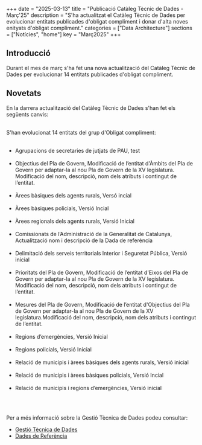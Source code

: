 +++ 
date        = "2025-03-13" 
title       = "Publicació Catàleg Tècnic de Dades - Març'25" 
description = "S'ha actualitzat el Catàleg Tècnic de Dades per evolucionar entitats publicades d'obligat compliment i donar d'alta noves enityats d'obligat compliment." 
categories  = ["Data Architecture"] 
sections    = ["Notícies", "home"] 
key = "Març2025" 
+++ 

  

## Introducció 

Durant el mes de març s'ha fet una nova actualització del Catàleg Tècnic de Dades per evolucionar 14 entitats publicades d'obligat compliment. 

## Novetats 

En la darrera actualització del Catàleg Tècnic de Dades s'han fet els següents canvis:<br><br> 

S'han evolucionat 14 entitats del grup d'Obligat compliment:<br><br>
<ul>
  <li>Agrupacions de secretaries de jutjats de PAU, test</li><br>
  <li>Objectius del Pla de Govern, Modificació de l’entitat d'Àmbits del Pla de Govern per adaptar-la al nou Pla de Govern de la XV legislatura. Modificació del nom, descripció, nom dels atributs i contingut de l’entitat.</li><br>
  <li>Àrees bàsiques dels agents rurals, Versó incial</li><br>
  <li>Àrees bàsiques policials, Versió Incial</li><br>
  <li>Àrees regionals dels agents rurals, Versió Inicial</li><br>
  <li>Comissionats de l’Administració de la Generalitat de Catalunya, Actualització nom i descripció de la Dada de referència</li><br>
  <li>Delimitació dels serveis territorials Interior i Seguretat Pública, Versió inicial</li><br>
  <li>Prioritats del Pla de Govern, Modificació de l’entitat d'Eixos del Pla de Govern per adaptar-la al nou Pla de Govern de la XV legislatura. Modificació del nom, descripció, nom dels atributs i contingut de l’entitat.</li><br>
  <li>Mesures del Pla de Govern, Modificació de l’entitat d'Objectius del Pla de Govern per adaptar-la al nou Pla de Govern de la XV legislatura.Modificació del nom, descripció, nom dels atributs i contingut de l’entitat.</li><br>
  <li>Regions d’emergències, Versió Inicial</li><br>
  <li>Regions policials, Versió Inicial</li><br>
  <li>Relació de municipis i àrees bàsiques dels agents rurals, Versió inicial</li><br>
  <li>Relació de municipis i àrees bàsiques policials, Versió Incial</li><br>
  <li>Relació de municipis i regions d’emergències, Versió inicial</li><br>

</ul>
<br>

Per a més informació sobre la Gestió Tècnica de Dades podeu consultar: 


* [Gestió Tècnica de Dades](https://canigo.ctti.gencat.cat/plataformes/dadesref/gestiodades/) 
* [Dades de Referència](https://canigo.ctti.gencat.cat/plataformes/dadesref/dadesref/) 